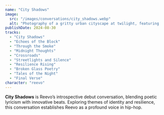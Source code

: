 ```yaml
---
name: "City Shadows"
image:
  src: "/images/conversations/city_shadows.webp"
  alt: "Photography of a gritty urban cityscape at twilight, featuring dimly lit streets, graffiti, dramatic shadows, and glimmers of streetlights reflecting off wet pavement."
publishDate: 2024-08-30
tracks:
  - "City Shadows"
  - "Echoes of the Block"
  - "Through the Smoke"
  - "Midnight Thoughts"
  - "Crossroads"
  - "Streetlights and Silence"
  - "Resilience Rising"
  - "Broken Glass Poetry"
  - "Tales of the Night"
  - "Final Verse"
character: "reevo"
---
```


**City Shadows** is Reevo’s introspective debut conversation, blending poetic lyricism with innovative beats. Exploring themes of identity and resilience, this conversation establishes Reevo as a profound voice in hip-hop.
